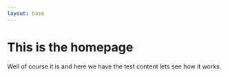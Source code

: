 ```yaml
---
layout: base
---
```


# This is the homepage
Well of course it is and here we have the test content lets see how it works.